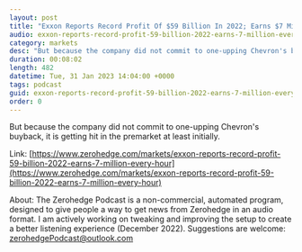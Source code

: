 ```yaml
---
layout: post
title: "Exxon Reports Record Profit Of $59 Billion In 2022; Earns $7 Million Every Hour"
audio: exxon-reports-record-profit-59-billion-2022-earns-7-million-every-hour-0
category: markets
desc: "But because the company did not commit to one-upping Chevron's buyback, it is getting hit in the premarket at least initially."
duration: 00:08:02
length: 482
datetime: Tue, 31 Jan 2023 14:04:00 +0000
tags: podcast
guid: exxon-reports-record-profit-59-billion-2022-earns-7-million-every-hour-0
order: 0
---
```

But because the company did not commit to one-upping Chevron's buyback, it is getting hit in the premarket at least initially.

Link: [https://www.zerohedge.com/markets/exxon-reports-record-profit-59-billion-2022-earns-7-million-every-hour](https://www.zerohedge.com/markets/exxon-reports-record-profit-59-billion-2022-earns-7-million-every-hour)

About: The Zerohedge Podcast is a non-commercial, automated program, designed to give people a way to get news from Zerohedge in an audio format.  I am actively working on tweaking and improving the setup to create a better listening experience (December 2022).  Suggestions are welcome: [zerohedgePodcast@outlook.com](mailto:zerohedgePodcast@outlook.com)